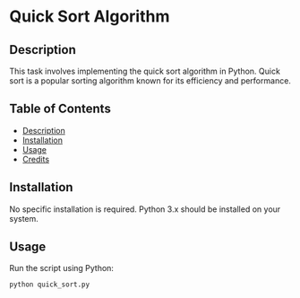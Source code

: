 # Quick Sort Algorithm

## Description
This task involves implementing the quick sort algorithm in Python. Quick sort is a popular sorting algorithm known for its efficiency and performance.

## Table of Contents
- [Description](#description)
- [Installation](#installation)
- [Usage](#usage)
- [Credits](#credits)

## Installation
No specific installation is required. Python 3.x should be installed on your system.

## Usage
Run the script using Python:
```bash
python quick_sort.py
